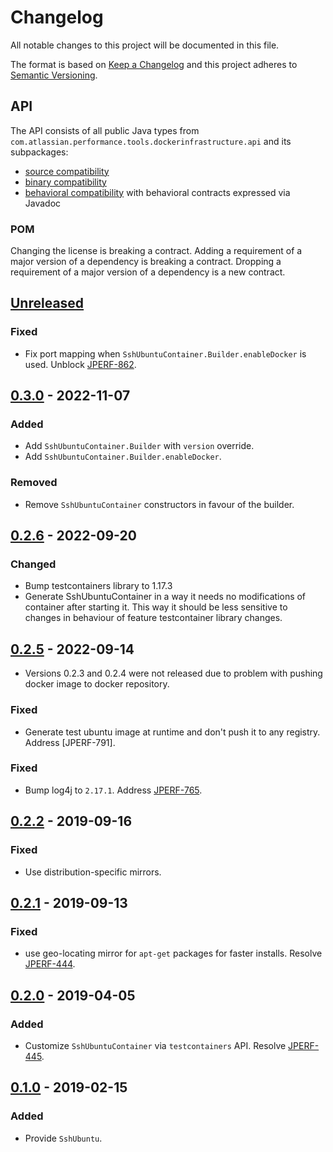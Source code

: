 # Changelog
All notable changes to this project will be documented in this file.

The format is based on [Keep a Changelog](http://keepachangelog.com/en/1.0.0/)
and this project adheres to [Semantic Versioning](http://semver.org/spec/v2.0.0.html).

## API
The API consists of all public Java types from `com.atlassian.performance.tools.dockerinfrastructure.api` and its subpackages:

  * [source compatibility]
  * [binary compatibility]
  * [behavioral compatibility] with behavioral contracts expressed via Javadoc

[source compatibility]: http://cr.openjdk.java.net/~darcy/OpenJdkDevGuide/OpenJdkDevelopersGuide.v0.777.html#source_compatibility
[binary compatibility]: http://cr.openjdk.java.net/~darcy/OpenJdkDevGuide/OpenJdkDevelopersGuide.v0.777.html#binary_compatibility
[behavioral compatibility]: http://cr.openjdk.java.net/~darcy/OpenJdkDevGuide/OpenJdkDevelopersGuide.v0.777.html#behavioral_compatibility

### POM
Changing the license is breaking a contract.
Adding a requirement of a major version of a dependency is breaking a contract.
Dropping a requirement of a major version of a dependency is a new contract.

## [Unreleased]
[Unreleased]: https://github.com/atlassian/ssh-ubuntu/compare/release-0.3.0...master

### Fixed
- Fix port mapping when `SshUbuntuContainer.Builder.enableDocker` is used. Unblock [JPERF-862].

[JPERF-862]: https://ecosystem.atlassian.net/browse/JPERF-862

## [0.3.0] - 2022-11-07
[0.3.0]: https://github.com/atlassian/ssh-ubuntu/compare/release-0.2.6...release-0.3.0

### Added
- Add `SshUbuntuContainer.Builder` with `version` override.
- Add `SshUbuntuContainer.Builder.enableDocker`.

### Removed
- Remove `SshUbuntuContainer` constructors in favour of the builder.

## [0.2.6] - 2022-09-20
[0.2.6]: https://github.com/atlassian/ssh-ubuntu/compare/release-0.2.5...release-0.2.6

### Changed
- Bump testcontainers library to 1.17.3
- Generate SshUbuntuContainer in a way it needs no modifications of container after starting it. This way it should be less sensitive to changes in behaviour of feature testcontainer library changes.

## [0.2.5] - 2022-09-14
[0.2.5]: https://github.com/atlassian/ssh-ubuntu/compare/release-0.2.2...release-0.2.5
- Versions 0.2.3 and 0.2.4 were not released due to problem with pushing docker image to docker repository.

### Fixed
- Generate test ubuntu image at runtime and don't push it to any registry. Address [JPERF-791].

### Fixed
- Bump log4j to `2.17.1`. Address [JPERF-765].

[JPERF-765]: https://ecosystem.atlassian.net/browse/JPERF-765

## [0.2.2] - 2019-09-16
[0.2.2]: https://github.com/atlassian/ssh-ubuntu/compare/release-0.2.1...release-0.2.2

### Fixed 
- Use distribution-specific mirrors.

## [0.2.1] - 2019-09-13
[0.2.1]: https://github.com/atlassian/ssh-ubuntu/compare/release-0.2.0...release-0.2.1

### Fixed
- use geo-locating mirror for `apt-get` packages for faster installs. Resolve [JPERF-444].

[JPERF-444]: https://ecosystem.atlassian.net/browse/JPERF-444

## [0.2.0] - 2019-04-05
[0.2.0]: https://github.com/atlassian/ssh-ubuntu/compare/release-0.1.0...release-0.2.0

### Added
- Customize `SshUbuntuContainer` via `testcontainers` API. Resolve [JPERF-445].

[JPERF-445]: https://ecosystem.atlassian.net/browse/JPERF-445

## [0.1.0] - 2019-02-15
[0.1.0]: https://github.com/atlassian/ssh-ubuntu/compare/initial-commit...release-0.1.0

### Added
- Provide `SshUbuntu`.
